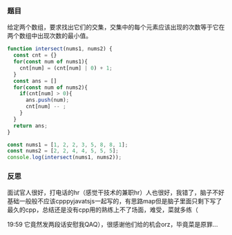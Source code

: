### 题目
给定两个数组，要求找出它们的交集，交集中的每个元素应该出现的次数等于它在两个数组中出现次数的最小值。
```javascript
function intersect(nums1, nums2) {
  const cnt = {}
  for(const num of nums1){
    cnt[num] = (cnt[num] | 0) + 1;
  }
  const ans = []
  for(const num of nums2){
    if(cnt[num] > 0){
      ans.push(num);
      cnt[num] -- ;
    }
  }
  return ans;
}

const nums1 = [1, 2, 2, 3, 5, 8, 8, 1];
const nums2 = [2, 2, 4, 4, 5, 5, 5];
console.log(intersect(nums1, nums2));

```

### 反思
面试官人很好，打电话的hr（感觉干技术的兼职hr）人也很好，我错了，脑子不好基础一般般不应该cpppyjavatsjs一起写的，有思路map但是脑子里面只剩下写了最久的cpp，总结还是没有cpp用的熟练上不了场面，难受，菜就多练（

19:59
它竟然发两段话安慰我QAQ），很感谢他们给的机会orz，毕竟菜是原罪...